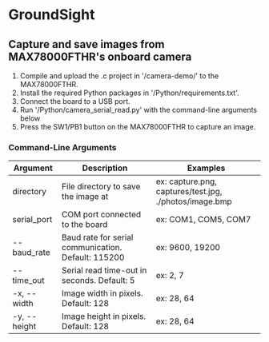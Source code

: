 # GroundSight

## Capture and save images from MAX78000FTHR's onboard camera
1. Compile and upload the .c project in '/camera-demo/' to the MAX78000FTHR.
2. Install the required Python packages in '/Python/requirements.txt'.
3. Connect the board to a USB port.
4. Run '/Python/camera_serial_read.py' with the command-line arguments below
5. Press the SW1/PB1 button on the MAX78000FTHR to capture an image.

### Command-Line Arguments
| Argument | Description | Examples |
| --- | --- | --- |
| directory | File directory to save the image at | ex: capture.png, captures/test.jpg, ./photos/image.bmp |
| serial_port | COM port connected to the board | ex: COM1, COM5, COM7 |
| --baud_rate | Baud rate for serial communication. Default: 115200 | ex: 9600, 19200 |
| --time_out | Serial read time-out in seconds. Default: 5 | ex: 2, 7 |
| -x, --width | Image width in pixels. Default: 128 | ex: 28, 64 |
| -y, --height | Image height in pixels. Default: 128 | ex: 28, 64 |
